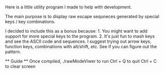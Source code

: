 Here is a little utility program I made to help with development. 

The main purpose is to display raw escape sequneces generated by special keys / key combinations. 

I decided to include this as a bonus because:
	1. You might want to add support for more special keys to the program.
	2. It's just fun to mash keys and see the ASCII code and sequences. 
	   I suggest trying out arrow keys, function keys, combinations with alt/shift, etc. See if you can figure out the pattern.

** Guide ** 
Once compiled, ./rawModeViwer to run
Ctrl + Q to quit
Ctrl + C to clear screen
